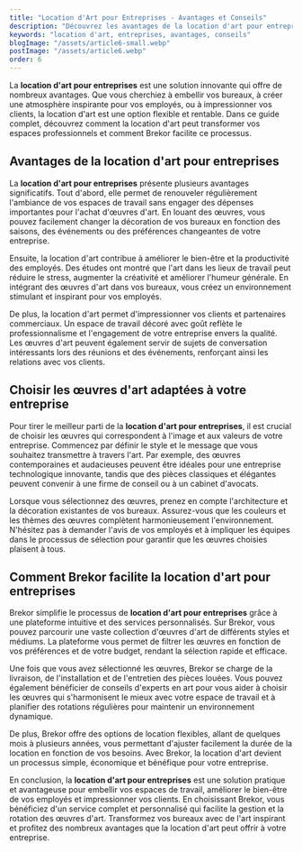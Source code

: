 ```yaml
---
title: "Location d'Art pour Entreprises - Avantages et Conseils"
description: "Découvrez les avantages de la location d'art pour entreprises et comment Brekor facilite ce processus."
keywords: "location d'art, entreprises, avantages, conseils"
blogImage: "/assets/article6-small.webp"
postImage: "/assets/article6.webp"
order: 6
---
```


La **location d'art pour entreprises** est une solution innovante qui offre de nombreux avantages. Que vous cherchiez à embellir vos bureaux, à créer une atmosphère inspirante pour vos employés, ou à impressionner vos clients, la location d'art est une option flexible et rentable. Dans ce guide complet, découvrez comment la location d'art peut transformer vos espaces professionnels et comment Brekor facilite ce processus.


## Avantages de la location d'art pour entreprises

La **location d'art pour entreprises** présente plusieurs avantages significatifs. Tout d'abord, elle permet de renouveler régulièrement l'ambiance de vos espaces de travail sans engager des dépenses importantes pour l'achat d'œuvres d'art. En louant des œuvres, vous pouvez facilement changer la décoration de vos bureaux en fonction des saisons, des événements ou des préférences changeantes de votre entreprise.

Ensuite, la location d'art contribue à améliorer le bien-être et la productivité des employés. Des études ont montré que l'art dans les lieux de travail peut réduire le stress, augmenter la créativité et améliorer l'humeur générale. En intégrant des œuvres d'art dans vos bureaux, vous créez un environnement stimulant et inspirant pour vos employés.

De plus, la location d'art permet d'impressionner vos clients et partenaires commerciaux. Un espace de travail décoré avec goût reflète le professionnalisme et l'engagement de votre entreprise envers la qualité. Les œuvres d'art peuvent également servir de sujets de conversation intéressants lors des réunions et des événements, renforçant ainsi les relations avec vos clients.


## Choisir les œuvres d'art adaptées à votre entreprise

Pour tirer le meilleur parti de la **location d'art pour entreprises**, il est crucial de choisir les œuvres qui correspondent à l'image et aux valeurs de votre entreprise. Commencez par définir le style et le message que vous souhaitez transmettre à travers l'art. Par exemple, des œuvres contemporaines et audacieuses peuvent être idéales pour une entreprise technologique innovante, tandis que des pièces classiques et élégantes peuvent convenir à une firme de conseil ou à un cabinet d'avocats.

Lorsque vous sélectionnez des œuvres, prenez en compte l'architecture et la décoration existantes de vos bureaux. Assurez-vous que les couleurs et les thèmes des œuvres complètent harmonieusement l'environnement. N'hésitez pas à demander l'avis de vos employés et à impliquer les équipes dans le processus de sélection pour garantir que les œuvres choisies plaisent à tous.


## Comment Brekor facilite la location d'art pour entreprises

Brekor simplifie le processus de **location d'art pour entreprises** grâce à une plateforme intuitive et des services personnalisés. Sur Brekor, vous pouvez parcourir une vaste collection d'œuvres d'art de différents styles et médiums. La plateforme vous permet de filtrer les œuvres en fonction de vos préférences et de votre budget, rendant la sélection rapide et efficace.

Une fois que vous avez sélectionné les œuvres, Brekor se charge de la livraison, de l'installation et de l'entretien des pièces louées. Vous pouvez également bénéficier de conseils d'experts en art pour vous aider à choisir les œuvres qui s'harmonisent le mieux avec votre espace de travail et à planifier des rotations régulières pour maintenir un environnement dynamique.

De plus, Brekor offre des options de location flexibles, allant de quelques mois à plusieurs années, vous permettant d'ajuster facilement la durée de la location en fonction de vos besoins. Avec Brekor, la location d'art devient un processus simple, économique et bénéfique pour votre entreprise.

En conclusion, la **location d'art pour entreprises** est une solution pratique et avantageuse pour embellir vos espaces de travail, améliorer le bien-être de vos employés et impressionner vos clients. En choisissant Brekor, vous bénéficiez d'un service complet et personnalisé qui facilite la gestion et la rotation des œuvres d'art. Transformez vos bureaux avec de l'art inspirant et profitez des nombreux avantages que la location d'art peut offrir à votre entreprise.
